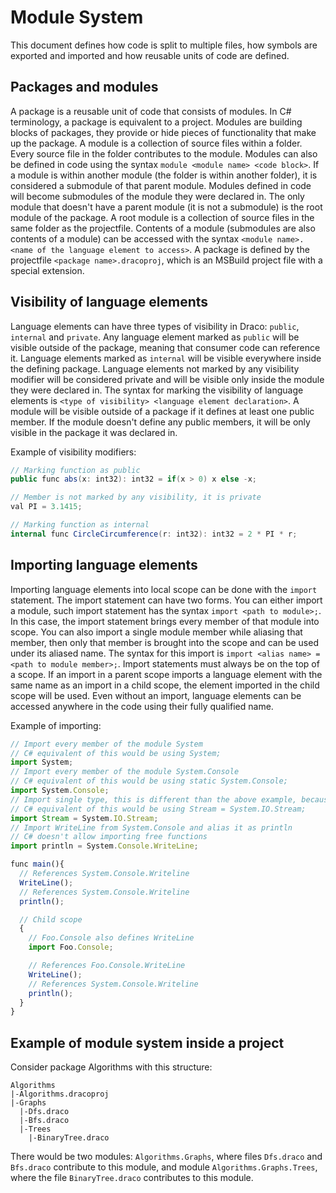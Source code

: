 # Module System
This document defines how code is split to multiple files, how symbols are exported and imported and how reusable units of code are defined.  

## Packages and modules
A package is a reusable unit of code that consists of modules. In C# terminology, a package is equivalent to a project. Modules are building blocks of packages, they provide or hide pieces of functionality that make up the package.
A module is a collection of source files within a folder. Every source file in the folder contributes to the module. Modules can also be defined in code using the syntax `module <module name> <code block>`.
If a module is within another module (the folder is within another folder), it is considered a submodule of that parent module. Modules defined in code will become submodules of the module they were declared in. The only module that doesn't have a parent module (it is not a submodule) is the root module of the package. A root module is a collection of source files in the same folder as the projectfile.
Contents of a module (submodules are also contents of a module) can be accessed with the syntax `<module name>.<name of the language element to access>`.
A package is defined by the projectfile `<package name>.dracoproj`, which is an MSBuild project file with a special extension.

## Visibility of language elements
Language elements can have three types of visibility in Draco: `public`, `internal` and `private`.
Any language element marked as `public` will be visible outside of the package, meaning that consumer code can reference it. Language elements marked as `internal` will be visible everywhere inside the defining package. Language elements not marked by any visibility modifier will be considered private and will be visible only inside the module they were declared in. The syntax for marking the visibility of language elements is `<type of visibility> <language element declaration>`. A module will be visible outside of a package if it defines at least one public member. If the module doesn't define any public members, it will be only visible in the package it was declared in.  

Example of visibility modifiers:
```c#
// Marking function as public
public func abs(x: int32): int32 = if(x > 0) x else -x;

// Member is not marked by any visibility, it is private
val PI = 3.1415;

// Marking function as internal
internal func CircleCircumference(r: int32): int32 = 2 * PI * r;
```

## Importing language elements
Importing language elements into local scope can be done with the `import` statement. The import statement can have two forms. You can either import a module, such import statement has the syntax `import <path to module>;`. In this case, the import statement brings every member of that module into scope. You can also import a single module member while aliasing that member, then only that member is brought into the scope and can be used under its aliased name. The syntax for this import is `import <alias name> = <path to module member>;`. Import statements must always be on the top of a scope. If an import in a parent scope imports a language element with the same name as an import in a child scope, the element imported in the child scope will be used. Even without an import, language elements can be accessed anywhere in the code using their fully qualified name.  

Example of importing:
```js
// Import every member of the module System
// C# equivalent of this would be using System;
import System;
// Import every member of the module System.Console
// C# equivalent of this would be using static System.Console;
import System.Console;
// Import single type, this is different than the above example, because this type is not static, which means it is not a module
// C# equivalent of this would be using Stream = System.IO.Stream;
import Stream = System.IO.Stream;
// Import WriteLine from System.Console and alias it as println
// C# doesn't allow importing free functions
import println = System.Console.WriteLine;

func main(){
  // References System.Console.Writeline
  WriteLine();
  // References System.Console.Writeline
  println();

  // Child scope
  {
    // Foo.Console also defines WriteLine
    import Foo.Console;

    // References Foo.Console.WriteLine
    WriteLine();
    // References System.Console.Writeline
    println();
  }
}
```

## Example of module system inside a project
Consider package Algorithms with this structure:
```
Algorithms
|-Algorithms.dracoproj
|-Graphs
  |-Dfs.draco
  |-Bfs.draco
  |-Trees
    |-BinaryTree.draco
```  
There would be two modules: `Algorithms.Graphs`, where files `Dfs.draco` and `Bfs.draco` contribute to this module, and module `Algorithms.Graphs.Trees`, where the file `BinaryTree.draco` contributes to this module.
